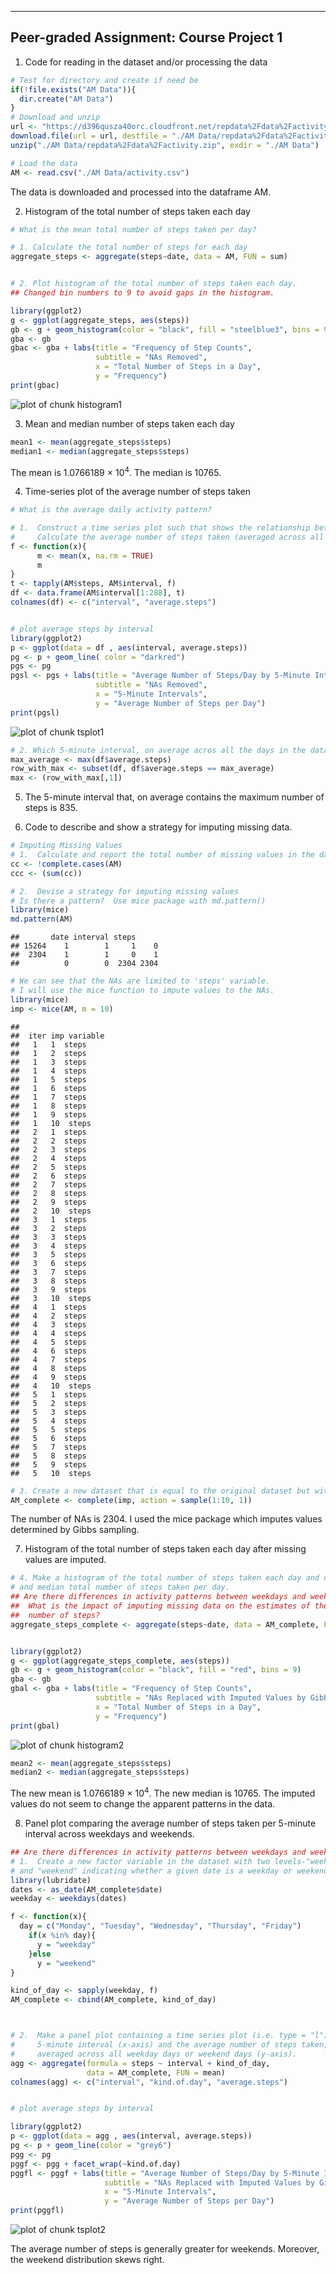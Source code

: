 
----------------------------------------------------------------------------
Peer-graded Assignment: Course Project 1
----------------------------------------------------------------------------

1. Code for reading in the dataset and/or processing the data

```r
# Test for directory and create if need be
if(!file.exists("AM Data")){
  dir.create("AM Data")
}
# Download and unzip
url <- "https://d396qusza40orc.cloudfront.net/repdata%2Fdata%2Factivity.zip"
download.file(url = url, destfile = "./AM Data/repdata%2Fdata%2Factivity.zip", method = "auto")
unzip("./AM Data/repdata%2Fdata%2Factivity.zip", exdir = "./AM Data")

# Load the data
AM <- read.csv("./AM Data/activity.csv")
```

The data is downloaded and processed into the dataframe AM.




2. Histogram of the total number of steps taken each day



```r
# What is the mean total number of steps taken per day?

# 1. Calculate the total number of steps for each day   
aggregate_steps <- aggregate(steps~date, data = AM, FUN = sum)


# 2. Plot histogram of the total number of steps taken each day. 
## Changed bin numbers to 9 to avoid gaps in the histogram.

library(ggplot2)
g <- ggplot(aggregate_steps, aes(steps))
gb <- g + geom_histogram(color = "black", fill = "steelblue3", bins = 9) 
gba <- gb  
gbac <- gba + labs(title = "Frequency of Step Counts", 
                   subtitle = "NAs Removed", 
                   x = "Total Number of Steps in a Day",
                   y = "Frequency")
print(gbac)
```

![plot of chunk histogram1](figure/histogram1-1.png)




3. Mean and median number of steps taken each day

```r
mean1 <- mean(aggregate_steps$steps)
median1 <- median(aggregate_steps$steps)
```
The mean is 1.0766189 &times; 10<sup>4</sup>.  The median is 10765.


4.  Time-series plot of the average number of steps taken

```r
# What is the average daily activity pattern?

# 1.  Construct a time series plot such that shows the relationship between time interval and
#     Calculate the average number of steps taken (averaged across all days, by time interval)
f <- function(x){
      m <- mean(x, na.rm = TRUE)
      m
}
t <- tapply(AM$steps, AM$interval, f)
df <- data.frame(AM$interval[1:288], t)
colnames(df) <- c("interval", "average.steps")


# plot average steps by interval
library(ggplot2)
p <- ggplot(data = df , aes(interval, average.steps))
pg <- p + geom_line( color = "darkred")
pgs <- pg  
pgsl <- pgs + labs(title = "Average Number of Steps/Day by 5-Minute Interval",
                   subtitle = "NAs Removed",
                   x = "5-Minute Intervals",
                   y = "Average Number of Steps per Day")
print(pgsl)
```

![plot of chunk tsplot1](figure/tsplot1-1.png)




```r
# 2. Which 5-minute interval, on average acros all the days in the dataset, contains the maximum number of steps?
max_average <- max(df$average.steps)
row_with_max <- subset(df, df$average.steps == max_average)
max <- (row_with_max[,1])
```
5. The 5-minute interval that, on average contains the maximum number of steps is 835.



6. Code to describe and show a strategy for imputing missing data.

```r
# Imputing Missing Values
# 1.  Calculate and report the total number of missing values in the dataset(i.e. the total number of rows with NAs)
cc <- !complete.cases(AM)
ccc <- (sum(cc))

# 2.  Devise a strategy for imputing missing values
# Is there a pattern?  Use mice package with md.pattern()
library(mice)
md.pattern(AM)
```

```
##       date interval steps     
## 15264    1        1     1    0
##  2304    1        1     0    1
##          0        0  2304 2304
```

```r
# We can see that the NAs are limited to 'steps' variable.  
# I will use the mice function to impute values to the NAs.
library(mice)
imp <- mice(AM, m = 10)
```

```
## 
##  iter imp variable
##   1   1  steps
##   1   2  steps
##   1   3  steps
##   1   4  steps
##   1   5  steps
##   1   6  steps
##   1   7  steps
##   1   8  steps
##   1   9  steps
##   1   10  steps
##   2   1  steps
##   2   2  steps
##   2   3  steps
##   2   4  steps
##   2   5  steps
##   2   6  steps
##   2   7  steps
##   2   8  steps
##   2   9  steps
##   2   10  steps
##   3   1  steps
##   3   2  steps
##   3   3  steps
##   3   4  steps
##   3   5  steps
##   3   6  steps
##   3   7  steps
##   3   8  steps
##   3   9  steps
##   3   10  steps
##   4   1  steps
##   4   2  steps
##   4   3  steps
##   4   4  steps
##   4   5  steps
##   4   6  steps
##   4   7  steps
##   4   8  steps
##   4   9  steps
##   4   10  steps
##   5   1  steps
##   5   2  steps
##   5   3  steps
##   5   4  steps
##   5   5  steps
##   5   6  steps
##   5   7  steps
##   5   8  steps
##   5   9  steps
##   5   10  steps
```

```r
# 3. Create a new dataset that is equal to the original dataset but with the missing data filled in.
AM_complete <- complete(imp, action = sample(1:10, 1))
```

The number of NAs is 2304.
I used the mice package which imputes values determined by Gibbs sampling.




7. Histogram of the total number of steps taken each day after missing values are imputed.

```r
# 4. Make a histogram of the total number of steps taken each day and calculate and report the mean
# and median total number of steps taken per day.
## Are there differences in activity patterns between weekdays and weekends?
##  What is the impact of imputing missing data on the estimates of the total daily
##  number of steps?
aggregate_steps_complete <- aggregate(steps~date, data = AM_complete, FUN = sum)


library(ggplot2)
g <- ggplot(aggregate_steps_complete, aes(steps))
gb <- g + geom_histogram(color = "black", fill = "red", bins = 9) 
gba <- gb 
gbal <- gba + labs(title = "Frequency of Step Counts",
                   subtitle = "NAs Replaced with Imputed Values by Gibbs Sampling",
                   x = "Total Number of Steps in a Day",
                   y = "Frequency")
print(gbal)
```

![plot of chunk histogram2](figure/histogram2-1.png)

```r
mean2 <- mean(aggregate_steps$steps)
median2 <- median(aggregate_steps$steps)
```

The new mean is 1.0766189 &times; 10<sup>4</sup>.
The new median is 10765.
The imputed values do not seem to change the apparent patterns in the data.





8.  Panel plot comparing the average number of steps taken per 5-minute interval across weekdays and weekends.

```r
## Are there differences in activity patterns between weekdays and weekends?
# 1.  Create a new factor variable in the dataset with two levels-"weekday" 
# and "weekend" indicating whether a given date is a weekday or weekend day.
library(lubridate)
dates <- as_date(AM_complete$date)
weekday <- weekdays(dates)

f <- function(x){
  day = c("Monday", "Tuesday", "Wednesday", "Thursday", "Friday")
    if(x %in% day){
      y = "weekday"
    }else 
      y = "weekend"
}

kind_of_day <- sapply(weekday, f)
AM_complete <- cbind(AM_complete, kind_of_day)



# 2.  Make a panel plot containing a time series plot (i.e. type = "l") of the
#     5-minute interval (x-axis) and the average number of steps taken,
#     averaged across all weekday days or weekend days (y-axis).  
agg <- aggregate(formula = steps ~ interval + kind_of_day, 
                 data = AM_complete, FUN = mean)
colnames(agg) <- c("interval", "kind.of.day", "average.steps")


# plot average steps by interval

library(ggplot2)
p <- ggplot(data = agg , aes(interval, average.steps))
pg <- p + geom_line(color = "grey6")   
pgg <- pg 
pggf <- pgg + facet_wrap(~kind.of.day)
pggfl <- pggf + labs(title = "Average Number of Steps/Day by 5-Minute Interval",
                     subtitle = "NAs Replaced with Imputed Values by Gibbs Sampling",
                     x = "5-Minute Intervals",
                     y = "Average Number of Steps per Day")
print(pggfl)
```

![plot of chunk tsplot2](figure/tsplot2-1.png)

The average number of steps is generally greater for weekends.
Moreover, the weekend distribution skews right.  
